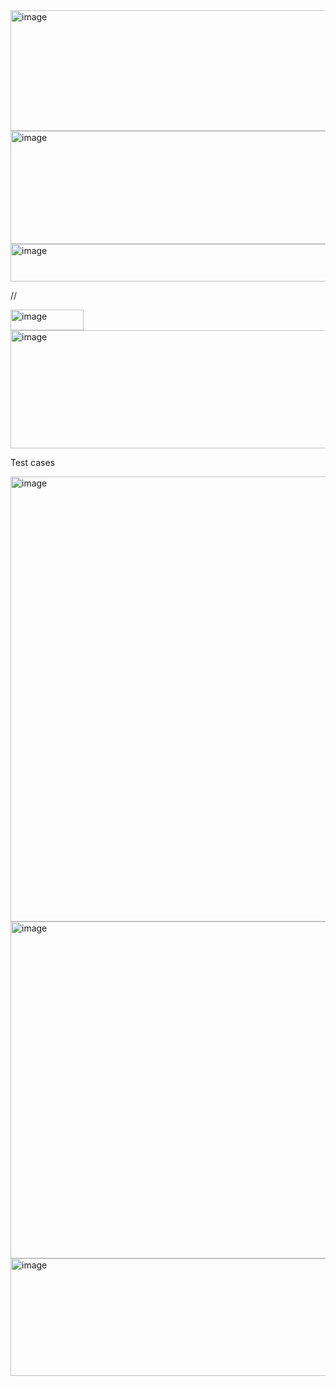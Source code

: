 
<img width="671" height="193" alt="image" src="https://github.com/user-attachments/assets/d100bd27-c2ed-422e-908e-cf2f500a6b32" />

<img width="839" height="181" alt="image" src="https://github.com/user-attachments/assets/b0cdece3-91f0-4948-bd79-bddab4488f47" />


<img width="671" height="60" alt="image" src="https://github.com/user-attachments/assets/d96d5614-21b4-4205-bc8a-83990065076c" />


//

<img width="117" height="33" alt="image" src="https://github.com/user-attachments/assets/9c96b89b-95cc-4d09-8472-9f59841accf0" />
<img width="818" height="189" alt="image" src="https://github.com/user-attachments/assets/5a45e674-90eb-4535-9b7e-bee6ede981ac" />


Test cases

<img width="1460" height="712" alt="image" src="https://github.com/user-attachments/assets/cf8cf6f8-f5e3-4a80-8718-2c2201bb6429" />
<img width="1459" height="539" alt="image" src="https://github.com/user-attachments/assets/a734a8b5-40c2-46f4-8862-29679423f29e" />
<img width="1338" height="188" alt="image" src="https://github.com/user-attachments/assets/5f946034-8766-49f1-824d-a409c31b148d" />


